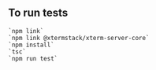 

## To run tests

    `npm link`
    `npm link @xtermstack/xterm-server-core`
    `npm install`
    `tsc`
    `npm run test`


